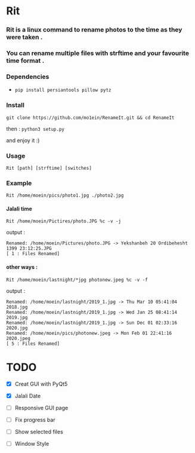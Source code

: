 # Rit 
### Rit is a linux command to rename photos to the time as they were taken .
### You can rename multiple files with strftime and your favourite time format .

### Dependencies

+ ```pip install persiantools pillow pytz ```

### Install 

```
git clone https://github.com/mo1ein/RenameIt.git && cd RenameIt
```
then :
```python3 setup.py```

and enjoy it :)
### Usage
```
Rit [path] [strftime] [switches]
```
### Example
```
Rit /home/moein/pics/photo1.jpg ./photo2.jpg
```
#### Jalali time
```
Rit /home/moein/Pictires/photo.JPG %c -v -j
```
output : 
```
Renamed: /home/moein/Pictures/photo.JPG -> Yekshanbeh 20 Ordibehesht 1399 23:12:25.JPG
[ 1 : Files Renamed]
```
#### other ways :
```
Rit /home/moein/lastnight/*jpg photonew.jpeg %c -v -f
```
output : 
```
Renamed: /home/moein/lastnight/2019_1.jpg -> Thu Mar 10 05:41:04 2018.jpg
Renamed: /home/moein/lastnight/2019_1.jpg -> Wed Jan 25 08:41:14 2019.jpg
Renamed: /home/moein/lastnight/2019_1.jpg -> Sun Dec 01 02:33:16 2020.jpg
Renamed: /home/moein/pics/photonew.jpeg -> Mon Feb 01 22:41:16 2020.jpeg
[ 5 : Files Renamed]
```


# TODO
- [x] Creat GUI with PyQt5
- [x] Jalali Date 
- [ ] Responsive GUI page 
- [ ] Fix progress bar 
- [ ] Show selected files  
- [ ] Window Style 

